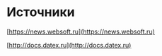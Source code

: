 # Источники

[https://news.websoft.ru](https://news.websoft.ru)

[http://docs.datex.ru](http://docs.datex.ru)